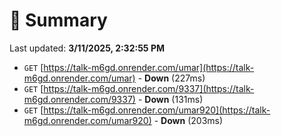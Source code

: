 # 📖 Summary
Last updated: **3/11/2025, 2:32:55 PM**

- `GET` [https://talk-m6gd.onrender.com/umar](https://talk-m6gd.onrender.com/umar) - **Down** (227ms)
- `GET` [https://talk-m6gd.onrender.com/9337](https://talk-m6gd.onrender.com/9337) - **Down** (131ms)
- `GET` [https://talk-m6gd.onrender.com/umar920](https://talk-m6gd.onrender.com/umar920) - **Down** (203ms)

